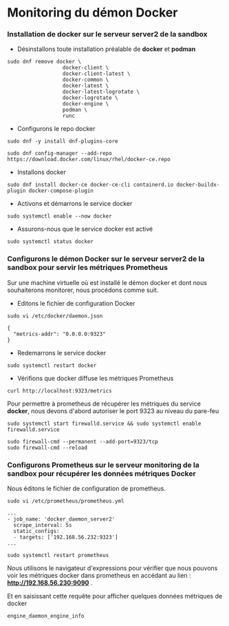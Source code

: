 # Monitoring du démon Docker

### Installation de docker sur le serveur server2 de la sandbox

- Désinstallons toute installation préalable de **docker** et **podman**

```
sudo dnf remove docker \
                  docker-client \
                  docker-client-latest \
                  docker-common \
                  docker-latest \
                  docker-latest-logrotate \
                  docker-logrotate \
                  docker-engine \
                  podman \
                  runc
```

- Configurons le repo docker

```
sudo dnf -y install dnf-plugins-core

sudo dnf config-manager --add-repo https://download.docker.com/linux/rhel/docker-ce.repo
```

- Installons docker

```
sudo dnf install docker-ce docker-ce-cli containerd.io docker-buildx-plugin docker-compose-plugin
```

- Activons et démarrons le service docker

```
sudo systemctl enable --now docker
```

- Assurons-nous que le service docker est activé

```
sudo systemctl status docker
```

### Configurons le démon Docker sur le serveur server2 de la sandbox pour servir les métriques Prometheus

Sur une machine virtuelle où est installé le démon docker et dont nous souhaiterons monitorer, nous procédons comme suit.

- Editons le fichier de configuration Docker

```
sudo vi /etc/docker/daemon.json
```

```
{
  "metrics-addr": "0.0.0.0:9323"
}
```

- Redemarrons le service docker

```
sudo systemctl restart docker
```

- Vérifions que docker diffuse les métriques Prometheus

```
curl http://localhost:9323/metrics
```

Pour permettre à prometheus de récupérer les métriques du service **docker**, nous devons d'abord autoriser le port 9323 au niveau du pare-feu

```
sudo systemctl start firewalld.service && sudo systemctl enable firewalld.service

sudo firewall-cmd --permanent --add-port=9323/tcp
sudo firewall-cmd --reload
```

### Configurons Prometheus sur le serveur monitoring de la sandbox pour récupérer les données métriques Docker

Nous éditons le fichier de configuration de prometheus.

```
sudo vi /etc/prometheus/prometheus.yml
```

```
...
- job_name: 'docker_daemon_server2'
  scrape_interval: 5s
  static_configs:
  - targets: ['192.168.56.232:9323']
...
```

```
sudo systemctl restart prometheus
```

Nous utilisons le navigateur d'expressions pour vérifier que nous pouvons voir les métriques docker dans prometheus en accédant au lien : **http://192.168.56.230:9090** .

Et en saisissant cette requête pour afficher quelques données métriques de docker

```
engine_daemon_engine_info
```